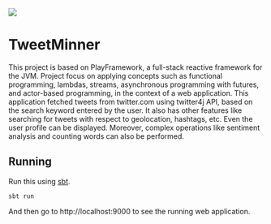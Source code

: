 [<img src="https://img.shields.io/travis/playframework/play-java-starter-example.svg"/>](https://travis-ci.org/playframework/play-java-starter-example)

# TweetMinner

This project is based on PlayFramework, a full-stack reactive framework for the JVM. Project focus on applying concepts such as functional programming, lambdas, streams, asynchronous programming with futures, and actor-based programming, in the context of a web application. This application fetched tweets from twitter.com using twitter4j API, based on the search keyword entered by the user. It also has other features like searching for tweets with respect to geolocation, hashtags, etc. Even the user profile can be displayed. Moreover, complex operations like sentiment analysis and counting words can also be performed.

## Running

Run this using [sbt](http://www.scala-sbt.org/). 

```
sbt run
```

And then go to http://localhost:9000 to see the running web application.

